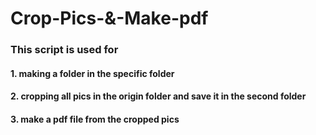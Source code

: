 # Crop-Pics-&-Make-pdf

### This script is used for 

#### 1. making a folder in the specific folder
#### 2. cropping all pics in the origin folder and save it in the second folder
#### 3. make a pdf file from the cropped pics

